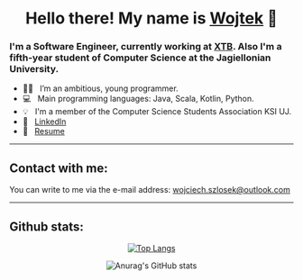 # <h1 align="center"> Hello there! My name is [Wojtek](https://wszlosek.github.io/website/) :wave:</h1>

### I'm a Software Engineer, currently working at [XTB](https://www.xtb.com/pl). Also I'm a fifth-year student of Computer Science at the Jagiellonian University. 

- 👨‍💻 &nbsp; I’m an ambitious, young programmer.
- 💻 &nbsp; Main programming languages: Java, Scala, Kotlin, Python.
- 💡 &nbsp; I'm a member of the Computer Science Students Association KSI UJ.
- 💼 &nbsp; [LinkedIn](https://www.linkedin.com/in/wojciech-szlosek/)
- 📄 &nbsp; [Resume](https://wszlosek.github.io/website/resume.pdf)

---


## Contact with me:

You can write to me via the e-mail address: <wojciech.szlosek@outlook.com>

---


## Github stats:

<div align="center"> 
         
[![Top Langs](https://github-readme-stats.vercel.app/api/top-langs/?username=wszlosek&hide=javascript,html,tex,scss,css&exclude_repo=UJ-iOS,ASD,UJ-Android,effective_python)](https://github.com/anuraghazra/github-readme-stats)
         
![Anurag's GitHub stats](https://github-readme-stats.vercel.app/api?username=wszlosek&show_icons=true) </div>

